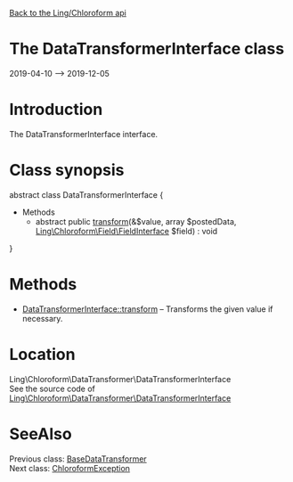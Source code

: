 [Back to the Ling/Chloroform api](https://github.com/lingtalfi/Chloroform/blob/master/doc/api/Ling/Chloroform.md)



The DataTransformerInterface class
================
2019-04-10 --> 2019-12-05






Introduction
============

The DataTransformerInterface interface.



Class synopsis
==============


abstract class <span class="pl-k">DataTransformerInterface</span>  {

- Methods
    - abstract public [transform](https://github.com/lingtalfi/Chloroform/blob/master/doc/api/Ling/Chloroform/DataTransformer/DataTransformerInterface/transform.md)(&$value, array $postedData, [Ling\Chloroform\Field\FieldInterface](https://github.com/lingtalfi/Chloroform/blob/master/doc/api/Ling/Chloroform/Field/FieldInterface.md) $field) : void

}






Methods
==============

- [DataTransformerInterface::transform](https://github.com/lingtalfi/Chloroform/blob/master/doc/api/Ling/Chloroform/DataTransformer/DataTransformerInterface/transform.md) &ndash; Transforms the given value if necessary.





Location
=============
Ling\Chloroform\DataTransformer\DataTransformerInterface<br>
See the source code of [Ling\Chloroform\DataTransformer\DataTransformerInterface](https://github.com/lingtalfi/Chloroform/blob/master/DataTransformer/DataTransformerInterface.php)



SeeAlso
==============
Previous class: [BaseDataTransformer](https://github.com/lingtalfi/Chloroform/blob/master/doc/api/Ling/Chloroform/DataTransformer/BaseDataTransformer.md)<br>Next class: [ChloroformException](https://github.com/lingtalfi/Chloroform/blob/master/doc/api/Ling/Chloroform/Exception/ChloroformException.md)<br>
